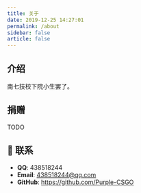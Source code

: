 ```yaml
---
title: 关于
date: 2019-12-25 14:27:01
permalink: /about
sidebar: false
article: false
---
```


## 介绍

南七技校下院小生罢了。

## 捐赠

TODO

## :email: 联系

- **QQ**: <a :href="qqUrl" class='qq'>438518244</a>
- **Email**:  <a href="mailto:438518244@qq.com">438518244@qq.com</a>
- **GitHub**: <https://github.com/Purple-CSGO>

<script>
  export default {
    data(){
      return {
        qqUrl: 'tencent://message/?uin=438518244&Site=&Menu=yes' 
      }
    },
    mounted(){
      const flag =  navigator.userAgent.match(/(phone|pad|pod|iPhone|iPod|ios|iPad|Android|Mobile|BlackBerry|IEMobile|MQQBrowser|JUC|Fennec|wOSBrowser|BrowserNG|WebOS|Symbian|Windows Phone)/i);
      if(flag){
        this.qqUrl = 'mqqwpa://im/chat?chat_type=wpa&uin=438518244&version=1&src_type=web&web_src=oicqzone.com'
      }
    }
  }
</script>           
